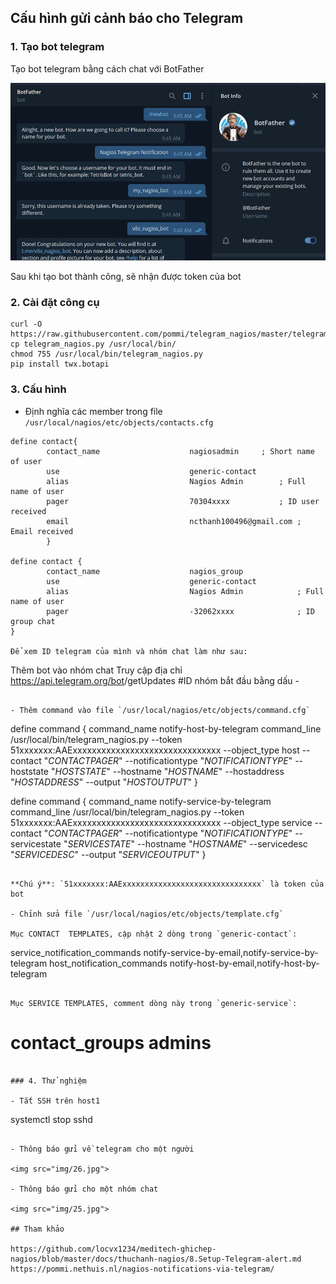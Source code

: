 ## Cấu hình gửi cảnh báo cho Telegram

### 1. Tạo bot telegram

Tạo bot telegram bằng cách chat với BotFather

<img src="img/24.jpg">

Sau khi tạo bot thành công, sẽ nhận được token của bot

### 2. Cài đặt công cụ

```
curl -O https://raw.githubusercontent.com/pommi/telegram_nagios/master/telegram_nagios.py
cp telegram_nagios.py /usr/local/bin/
chmod 755 /usr/local/bin/telegram_nagios.py
pip install twx.botapi
```

### 3. Cấu hình

- Định nghĩa các member trong file `/usr/local/nagios/etc/objects/contacts.cfg`

```
define contact{
        contact_name                    nagiosadmin		; Short name of user
	    use				                generic-contact
        alias                           Nagios Admin		; Full name of user
	    pager                           70304xxxx           ; ID user received
        email                           ncthanh100496@gmail.com ; Email received
        }

define contact {
  	    contact_name                    nagios_group
	    use                             generic-contact
        alias                           Nagios Admin            ; Full name of user
  	    pager                           -32062xxxx              ; ID group chat
}

Để xem ID telegram của mình và nhóm chat làm như sau:

```
Thêm bot vào nhóm chat 
Truy cập địa chỉ https://api.telegram.org/bot<YourBOTToken>/getUpdates
#ID nhóm bắt đầu bằng dấu -
```

- Thêm command vào file `/usr/local/nagios/etc/objects/command.cfg`

```
define command {
  command_name     notify-host-by-telegram
  command_line     /usr/local/bin/telegram_nagios.py --token 51xxxxxxx:AAExxxxxxxxxxxxxxxxxxxxxxxxxxxxxxx --object_type host --contact "$CONTACTPAGER$" --notificationtype "$NOTIFICATIONTYPE$" --hoststate "$HOSTSTATE$" --hostname "$HOSTNAME$" --hostaddress "$HOSTADDRESS$" --output "$HOSTOUTPUT$"
}

define command {
  command_name     notify-service-by-telegram
  command_line     /usr/local/bin/telegram_nagios.py --token 51xxxxxxx:AAExxxxxxxxxxxxxxxxxxxxxxxxxxxxxxx --object_type service --contact "$CONTACTPAGER$" --notificationtype "$NOTIFICATIONTYPE$" --servicestate "$SERVICESTATE$" --hostname "$HOSTNAME$" --servicedesc "$SERVICEDESC$" --output "$SERVICEOUTPUT$"
}
```

**Chú ý**: `51xxxxxxx:AAExxxxxxxxxxxxxxxxxxxxxxxxxxxxxxx` là token của bot 

- Chỉnh sửa file `/usr/local/nagios/etc/objects/template.cfg`

Mục CONTACT  TEMPLATES, cập nhật 2 dòng trong `generic-contact`:

```
service_notification_commands   notify-service-by-email,notify-service-by-telegram
host_notification_commands      notify-host-by-email,notify-host-by-telegram
```

Mục SERVICE TEMPLATES, comment dòng này trong `generic-service`:

```
#        contact_groups                  admins
```

### 4. Thử nghiệm

- Tắt SSH trên host1

```
systemctl stop sshd
```

- Thông báo gửi về telegram cho một người

<img src="img/26.jpg">

- Thông báo gửi cho một nhóm chat 

<img src="img/25.jpg">

## Tham khảo

https://github.com/locvx1234/meditech-ghichep-nagios/blob/master/docs/thuchanh-nagios/8.Setup-Telegram-alert.md
https://pommi.nethuis.nl/nagios-notifications-via-telegram/